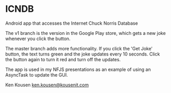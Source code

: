 ICNDB
=====

Android app that accesses the Internet Chuck Norris Database

The v1 branch is the version in the Google Play store, which gets a new
joke whenever you click the button.

The master branch adds more functionality. If you click the 'Get Joke'
button, the text turns green and the joke updates every 10 seconds. Click
the button again to turn it red and turn off the updates.

The app is used in my NFJS presentations as an example of using an
AsyncTask to update the GUI.

Ken Kousen
ken.kousen@kousenit.com
